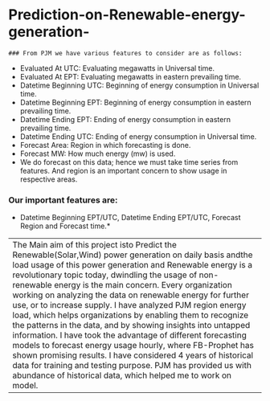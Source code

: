 # Prediction-on-Renewable-energy-generation-
<table>
    <tr>
        <td> The Main aim of this project isto Predict the Renewable(Solar,Wind) power generation on daily basis andthe load usage of this power generation and Renewable energy is a revolutionary topic today, dwindling the usage of non-renewable energy is the main concern.   Every organization working on analyzing the data on renewable energy for further use, or to increase supply. I have  analyzed PJM region energy load, which helps organizations by enabling them to recognize the patterns in the data, and by showing insights into untapped information.  I have took the  advantage of different forecasting models to forecast energy usage hourly, where FB-Prophet has shown promising results. I have considered 4 years of historical data for training and testing purpose. PJM has provided us with abundance of historical data, which helped me to work on model.</td>
    </tr>
    
    ### From PJM we have various features to consider are as follows:

- Evaluated At UTC: Evaluating megawatts in Universal time.
- Evaluated At EPT: Evaluating megawatts in eastern prevailing time.
- Datetime Beginning UTC: Beginning of energy consumption in Universal time.
- Datetime Beginning EPT: Beginning of energy consumption in eastern prevailing time.
- Datetime Ending EPT: Ending of energy consumption in eastern prevailing time.
- Datetime Ending UTC: Ending of energy consumption in Universal time.
- Forecast Area: Region in which forecasting is done.
- Forecast MW: How much energy (mw) is used.
- We do forecast on this data; hence we must take time series from features. And region is an important concern to show usage in respective areas.
 ### Our important features are:
- Datetime Beginning EPT/UTC, Datetime Ending EPT/UTC, Forecast Region and Forecast time.*

</table>

 

